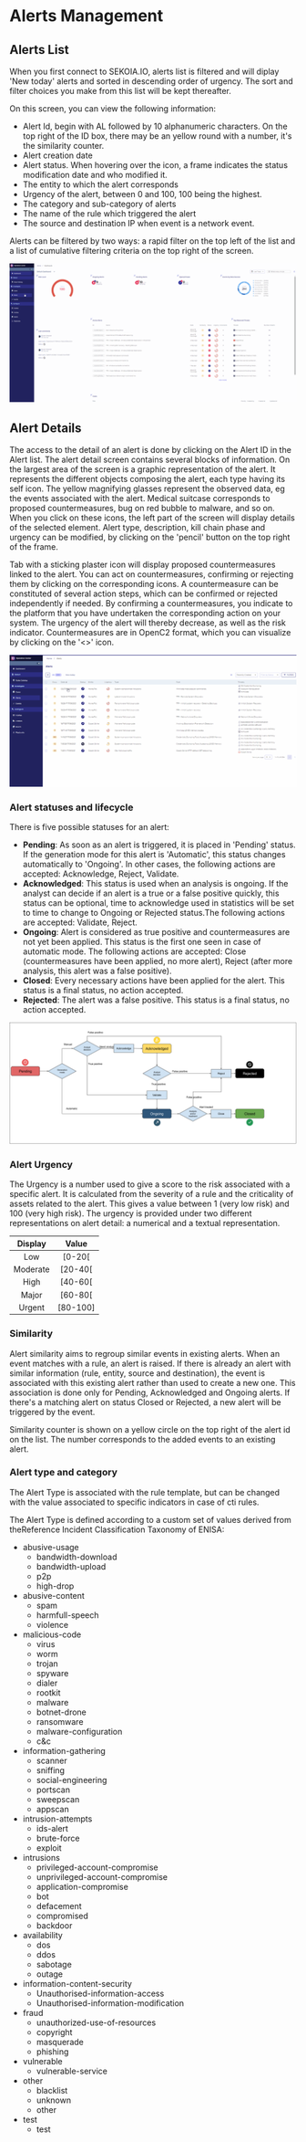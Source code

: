 # Alerts Management

## Alerts List

When you first connect to SEKOIA.IO, alerts list is filtered and will diplay 'New today' alerts and sorted in descending order of urgency. The sort and filter choices you make from this list will be kept thereafter.

On this screen, you can view the following information:

- Alert Id, begin with AL followed by 10 alphanumeric characters. On the top right of the ID box, there may be an yellow round with a number, it's the similarity counter.
- Alert creation date
- Alert status. When hovering over the icon, a frame indicates the status modification date and who modified it.
- The entity to which the alert corresponds
- Urgency of the alert, between 0 and 100, 100 being the highest.
- The category and sub-category of alerts
- The name of the rule which triggered the alert
- The source and destination IP when event is a network event.

Alerts can be filtered by two ways: a rapid filter on the top left of the list and a list of cumulative filtering criteria on the top right of the screen.

![Alert List](../assets/operation_center/alert_list.gif)

## Alert Details

The access to the detail of an alert is done by clicking on the Alert ID in the Alert list.
The alert detail screen contains several blocks of information.
On the largest area of the screen is a graphic representation of the alert. It represents the different objects composing the alert, each type having its self icon. The yellow magnifying glasses represent the observed data, eg the events associated with the alert. Medical suitcase corresponds to proposed countermeasures, bug on red bubble to malware, and so on. When you click on these icons, the left part of the screen will display details of the selected element.
Alert type, description, kill chain phase and urgency can be modified, by clicking on the 'pencil' button on the top right of the frame.

Tab with a sticking plaster icon will display proposed countermeasures linked to the alert. You can act on countermeasures, confirming or rejecting them by clicking on the corresponding icons. A countermeasure can be constituted of several action steps, which can be confirmed or rejected independently if needed.
By confirming a countermeasures, you indicate to the platform that you have undertaken the corresponding action on your system. The urgency of the alert will thereby decrease, as well as the risk indicator.
Countermeasures are in OpenC2 format, which you can visualize by clicking on the '<>' icon.

![Alert Details](../assets/operation_center/alert_detail.gif)

### Alert statuses and lifecycle

There is five possible statuses for an alert:

- **Pending**: As soon as an alert is triggered, it is placed in 'Pending' status. If the generation mode for this alert is 'Automatic', this status changes automatically to 'Ongoing'. In other cases, the following actions are accepted: Acknowledge, Reject, Validate.
- **Acknowledged**: This status is used when an analysis is ongoing. If the analyst can decide if an alert is a true or a false positive quickly, this status can be optional, time to acknowledge used in statistics will be set to time to change to Ongoing or Rejected status.The following actions are accepted: Validate, Reject.
- **Ongoing**: Alert is considered as true positive and countermeasures are not yet been applied. This status is the first one seen in case of automatic mode. The following actions are accepted: Close (countermeasures have been applied, no more alert), Reject (after more analysis, this alert was a false positive).
- **Closed**: Every necessary actions have been applied for the alert. This status is a final status, no action accepted.
- **Rejected**: The alert was a false positive. This status is a final status, no action accepted.

![Alert Workflow](../assets/operation_center/alert_workflow.png)

### Alert Urgency

The Urgency is a number used to give a score to the risk associated with a specific alert. It is calculated from the severity of a rule and the criticality of assets related to the alert.
This gives a value between 1 (very low risk) and 100 (very high risk).
The urgency is provided under two different representations on alert detail: a numerical and a textual representation.

|Display     |Value       |
|:----------:|:----------:|
|Low         |[0-20[      |
|Moderate    |[20-40[     |
|High        |[40-60[     |
|Major       |[60-80[     |
|Urgent      |[80-100]    |

### Similarity

Alert similarity aims to regroup similar events in existing alerts. When an event matches with a rule, an alert is raised. If there is already an alert with similar information (rule, entity, source and destination), the event is associated with this existing alert rather than used to create a new one. This association is done only for Pending, Acknowledged and Ongoing alerts. If there's a matching alert on status Closed or Rejected, a new alert will be triggered by the event.

Similarity counter is shown on a yellow circle on the top right of the alert id on the list. The number corresponds to the added events to an existing alert.

### Alert type and category

The Alert Type is associated with the rule template, but can be changed with the value associated to specific indicators in case of cti rules.

The Alert Type is defined according to a custom set of values derived from theReference Incident Classification Taxonomy of ENISA:

- abusive-usage
	- bandwidth-download
	- bandwidth-upload
	- p2p
	- high-drop
- abusive-content
	- spam
	- harmfull-speech
	- violence
- malicious-code
	- virus
	- worm
	- trojan
	- spyware
	- dialer
	- rootkit
	- malware
	- botnet-drone
	- ransomware
	- malware-configuration
	- c&c
- information-gathering
	- scanner
	- sniffing
	- social-engineering
	- portscan
	- sweepscan
	- appscan
- intrusion-attempts
	- ids-alert
	- brute-force
	- exploit
- intrusions
	- privileged-account-compromise
	- unprivileged-account-compromise
	- application-compromise
	- bot
	- defacement
	- compromised
	- backdoor
- availability
	- dos
	- ddos
	- sabotage
	- outage
- information-content-security
	- Unauthorised-information-access
	- Unauthorised-information-modification
- fraud
	- unauthorized-use-of-resources
	- copyright
	- masquerade
	- phishing
- vulnerable
	- vulnerable-service
- other
	- blacklist
	- unknown
	- other
- test
	- test
